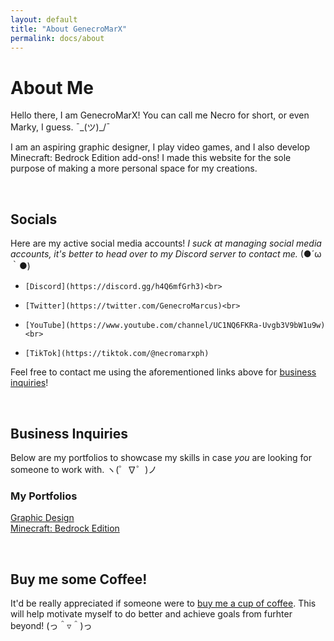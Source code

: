 ```yaml
---
layout: default
title: "About GenecroMarX"
permalink: docs/about
---
```

# About Me

Hello there, I am GenecroMarX! You can call me Necro for short, or even Marky, I guess. ¯\_(ツ)_/¯

I am an aspiring graphic designer, I play video games, and I also develop Minecraft: Bedrock Edition add-ons! I made this website for the sole purpose of making a more personal space for my creations.

<br>

## Socials

Here are my active social media accounts! _I suck at managing social media accounts, it's better to head over to my Discord server to contact me._ (●´ω｀●)

-     [Discord](https://discord.gg/h4Q6mfGrh3)<br>
-     [Twitter](https://twitter.com/GenecroMarcus)<br>
-     [YouTube](https://www.youtube.com/channel/UC1NQ6FKRa-Uvgb3V9bW1u9w)<br>
-     [TikTok](https://tiktok.com/@necromarxph)

Feel free to contact me using the aforementioned links above for [business inquiries](about#business-inquiries)!

<br>

## Business Inquiries

Below are my portfolios to showcase my skills in case *you* are looking for someone to work with. ヽ(゜∇゜)ノ

### My Portfolios

[Graphic Design](https://www.behance.net/genecro)<br>
[Minecraft: Bedrock Edition](https://mcpedl.com/user/zachmc)

<br>

## Buy me some Coffee!

It'd be really appreciated if someone were to [buy me a cup of coffee](https://ko-fi.com/genecromarx#paypalModal). This will help motivate myself to do better and achieve goals from furhter beyond! (っ＾▿＾)っ
